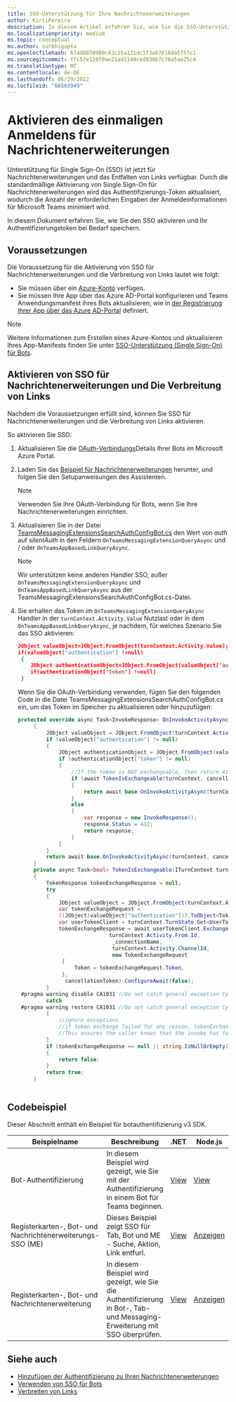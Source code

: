 ```yaml
---
title: SSO-Unterstützung für Ihre Nachrichtenerweiterungen
author: KirtiPereira
description: In diesem Artikel erfahren Sie, wie Sie die SSO-Unterstützung (Single Sign-On) für Ihre Messaging-Erweiterungen mit Codebeispielen aktivieren.
ms.localizationpriority: medium
ms.topic: conceptual
ms.author: surbhigupta
ms.openlocfilehash: 674d8870989c42c25a121dc1f3a67616da5f57c1
ms.sourcegitcommit: ffc57e128f0ae21ad2144ced93db7c78a5ae25c4
ms.translationtype: MT
ms.contentlocale: de-DE
ms.lasthandoff: 06/29/2022
ms.locfileid: "66503949"
---
```

# <a name="enable-sso-for-message-extensions"></a>Aktivieren des einmaligen Anmeldens für Nachrichtenerweiterungen

Unterstützung für Single Sign-On (SSO) ist jetzt für Nachrichtenerweiterungen und das Entfalten von Links verfügbar. Durch die standardmäßige Aktivierung von Single Sign-On für Nachrichtenerweiterungen wird das Authentifizierungs-Token aktualisiert, wodurch die Anzahl der erforderlichen Eingaben der Anmeldeinformationen für Microsoft Teams minimiert wird.

In diesem Dokument erfahren Sie, wie Sie den SSO aktivieren und Ihr Authentifizierungstoken bei Bedarf speichern.

## <a name="prerequisites"></a>Voraussetzungen

Die Voraussetzung für die Aktivierung von SSO für Nachrichtenerweiterungen und die Verbreitung von Links lautet wie folgt:

* Sie müssen über ein [Azure-Konto](https://azure.microsoft.com/free/) verfügen.
* Sie müssen Ihre App über das Azure AD-Portal konfigurieren und Teams Anwendungsmanifest ihres Bots aktualisieren, wie in [der Registrierung Ihrer App über das Azure AD-Portal](../../bots/how-to/authentication/auth-aad-sso-bots.md#register-your-app-through-the-azure-ad-portal) definiert.

> [!NOTE]
> Weitere Informationen zum Erstellen eines Azure-Kontos und aktualisieren Ihres App-Manifests finden Sie unter [SSO-Unterstützung (Single Sign-On) für Bots](../../bots/how-to/authentication/auth-aad-sso-bots.md).

## <a name="enable-sso-for-message-extensions-and-link-unfurling"></a>Aktivieren von SSO für Nachrichtenerweiterungen und Die Verbreitung von Links

Nachdem die Voraussetzungen erfüllt sind, können Sie SSO für Nachrichtenerweiterungen und die Verbreitung von Links aktivieren.

So aktivieren Sie SSO:

1. Aktualisieren Sie die [OAuth-Verbindungs](../../bots/how-to/authentication/auth-aad-sso-bots.md#update-the-azure-portal-with-the-oauth-connection)Details Ihrer Bots im Microsoft Azure Portal.
2. Laden Sie das [Beispiel für Nachrichtenerweiterungen](https://github.com/microsoft/BotBuilder-Samples/tree/main/samples/csharp_dotnetcore/52.teams-messaging-extensions-search-auth-config) herunter, und folgen Sie den Setupanweisungen des Assistenten.
   > [!NOTE]
   > Verwenden Sie ihre OAuth-Verbindung für Bots, wenn Sie Ihre Nachrichtenerweiterungen einrichten.
3. Aktualisieren Sie in der Datei [TeamsMessagingExtensionsSearchAuthConfigBot.cs](https://github.com/microsoft/BotBuilder-Samples/tree/main/samples/csharp_dotnetcore/52.teams-messaging-extensions-search-auth-config/Bots/TeamsMessagingExtensionsSearchAuthConfigBot.cs) den Wert von *auth* auf *silentAuth* in den Feldern `OnTeamsMessagingExtensionQueryAsync` und / oder `OnTeamsAppBasedLinkQueryAsync`.  

    > [!NOTE]
    > Wir unterstützen keine anderen Handler SSO, außer `OnTeamsMessagingExtensionQueryAsync` und `OnTeamsAppBasedLinkQueryAsync` aus der TeamsMessagingExtensionsSearchAuthConfigBot.cs-Datei.

4. Sie erhalten das Token im `OnTeamsMessagingExtensionQueryAsync` Handler in der `turnContext.Activity.Value` Nutzlast oder in dem `OnTeamsAppBasedLinkQueryAsync`, je nachdem, für welches Szenario Sie das SSO aktivieren:

    ```json
    JObject valueObject=JObject.FromObject(turnContext.Activity.Value);
    if(valueObject["authentication"] !=null)
     {
        JObject authenticationObject=JObject.FromObject(valueObject["authentication"]);
        if(authenticationObject["token"] !=null)
     }
    
     ```
  
    Wenn Sie die OAuth-Verbindung verwenden, fügen Sie den folgenden Code in die Datei TeamsMessagingExtensionsSearchAuthConfigBot.cs ein, um das Token im Speicher zu aktualisieren oder hinzuzufügen:

   ```C#
   protected override async Task<InvokeResponse> OnInvokeActivityAsync(ITurnContext<IInvokeActivity> turnContext, CancellationToken cancellationToken)
        {
            JObject valueObject = JObject.FromObject(turnContext.Activity.Value);
            if (valueObject["authentication"] != null)
            {
                JObject authenticationObject = JObject.FromObject(valueObject["authentication"]);
                if (authenticationObject["token"] != null)
                {
                    //If the token is NOT exchangeable, then return 412 to require user consent
                    if (await TokenIsExchangeable(turnContext, cancellationToken))
                    {
                        return await base.OnInvokeActivityAsync(turnContext, cancellationToken).ConfigureAwait(false);
                    }
                    else
                    {
                        var response = new InvokeResponse();
                        response.Status = 412;
                        return response;
                    }
                }
            }
            return await base.OnInvokeActivityAsync(turnContext, cancellationToken).ConfigureAwait(false);
        }
        private async Task<bool> TokenIsExchangeable(ITurnContext turnContext, CancellationToken cancellationToken)
        {
            TokenResponse tokenExchangeResponse = null;
            try
            {
                JObject valueObject = JObject.FromObject(turnContext.Activity.Value);
                var tokenExchangeRequest =
                ((JObject)valueObject["authentication"])?.ToObject<TokenExchangeInvokeRequest>();
                var userTokenClient = turnContext.TurnState.Get<UserTokenClient>();
                tokenExchangeResponse = await userTokenClient.ExchangeTokenAsync(
                                turnContext.Activity.From.Id,
                                 _connectionName,
                                 turnContext.Activity.ChannelId,
                                 new TokenExchangeRequest
                 {
                     Token = tokenExchangeRequest.Token,
                 },
                  cancellationToken).ConfigureAwait(false);
            }
    #pragma warning disable CA1031 //Do not catch general exception types (ignoring, see comment below)
            catch
    #pragma warning restore CA1031 //Do not catch general exception types
            {
                //ignore exceptions
                //if token exchange failed for any reason, tokenExchangeResponse above remains null, and a failure invoke response is sent to the caller.
                //This ensures the caller knows that the invoke has failed.
            }
            if (tokenExchangeResponse == null || string.IsNullOrEmpty(tokenExchangeResponse.Token))
            {
                return false;
            }
            return true;
        }
    
    ```

## <a name="code-sample"></a>Codebeispiel

Dieser Abschnitt enthält ein Beispiel für botauthentifizierung v3 SDK.

| **Beispielname** | **Beschreibung** | **.NET** | **Node.js** | **Python** |
|---------------|------------|------------|-------------|---------------|
| Bot-Authentifizierung | In diesem Beispiel wird gezeigt, wie Sie mit der Authentifizierung in einem Bot für Teams beginnen. | [View](https://github.com/microsoft/BotBuilder-Samples/tree/master/samples/csharp_dotnetcore/46.teams-auth) | [View](https://github.com/microsoft/BotBuilder-Samples/tree/master/samples/javascript_nodejs/46.teams-auth) | [Anzeigen](https://github.com/microsoft/BotBuilder-Samples/tree/main/samples/python/46.teams-auth) |
| Registerkarten-, Bot- und Nachrichtenerweiterungs-SSO (ME) | Dieses Beispiel zeigt SSO für Tab, Bot und ME - Suche, Aktion, Link entfurl. |  [View](https://github.com/OfficeDev/Microsoft-Teams-Samples/tree/main/samples/app-sso/csharp) | [Anzeigen](https://github.com/OfficeDev/Microsoft-Teams-Samples/tree/main/samples/app-sso/nodejs) | – |
|Registerkarten-, Bot- und Nachrichtenerweiterung| In diesem Beispiel wird gezeigt, wie Sie die Authentifizierung in Bot-, Tab- und Messaging-Erweiterung mit SSO überprüfen. | [View](https://github.com/OfficeDev/Microsoft-Teams-Samples/tree/main/samples/app-complete-auth/csharp) | [Anzeigen](https://github.com/OfficeDev/Microsoft-Teams-Samples/tree/main/samples/app-complete-auth/nodejs) | – |

## <a name="see-also"></a>Siehe auch

* [Hinzufügen der Authentifizierung zu Ihren Nachrichtenerweiterungen](add-authentication.md)
* [Verwenden von SSO für Bots](../../bots/how-to/authentication/auth-aad-sso-bots.md)
* [Verbreiten von Links](link-unfurling.md)

